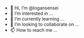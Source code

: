 - 👋 Hi, I’m @logansensei
- 👀 I’m interested in ...
- 🌱 I’m currently learning ...
- 💞️ I’m looking to collaborate on ...
- 📫 How to reach me ...

<!---
logansensei/logansensei is a ✨ special ✨ repository because its `README.md` (this file) appears on your GitHub profile.
You can click the Preview link to take a look at your changes.
--->
